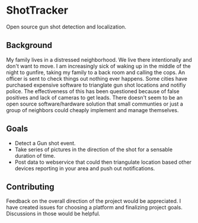 ShotTracker
===========

Open source gun shot detection and localization.

## Background

My family lives in a distressed neighborhood. We live there intentionally and don't want to move. I am increasingly sick of waking up in the middle of the night to gunfire, taking my family to a back room and calling the cops. An officer is sent to check things out nothing ever happens. Some cities have purchased expensive software to trianglate gun shot locations and notifiy police. The effectiveness of this has been questioned because of false positives and lack of cameras to get leads. There doesn't seem to be an open source software/hardware solution that small communties or just a group of neighbors could cheaply implement and manage themselves.

## Goals

- Detect a Gun shot event.
- Take series of pictures in the direction of the shot for a sensable duration of time.
- Post data to webservice that could then triangulate location based other devices reporting in your area and push out notifications.

## Contributing

Feedback on the overall direction of the project would be appreciated. I have created issues for choosing a platform and finalizing project goals. Discussions in those would be helpful.
